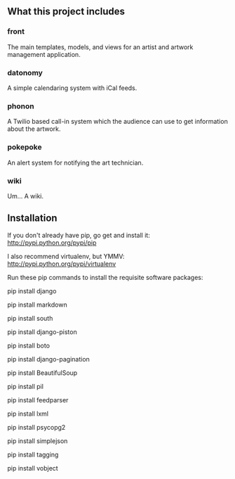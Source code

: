 
## What this project includes

### front

The main templates, models, and views for an artist and artwork management application.

### datonomy

A simple calendaring system with iCal feeds.

### phonon

A Twilio based call-in system which the audience can use to get information about the artwork.

### pokepoke

An alert system for notifying the art technician.

### wiki

Um... A wiki.

## Installation

If you don't already have pip, go get and install it: http://pypi.python.org/pypi/pip

I also recommend virtualenv, but YMMV: http://pypi.python.org/pypi/virtualenv

Run these pip commands to install the requisite software packages:

pip install django

pip install markdown

pip install south

pip install django-piston

pip install boto

pip install django-pagination

pip install BeautifulSoup

pip install pil

pip install feedparser

pip install lxml

pip install psycopg2

pip install simplejson

pip install tagging

pip install vobject
